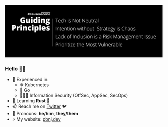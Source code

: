 <img src="https://github.com/pbnj/pbnj/raw/master/causeascene-guiding-principles-twitter-banner.png" />

### Hello 👋🏽

- 🔭 Experienced in:
  -  ☸️ Kubernetes
  -  🐹 Go
  - 👨🏽‍💻 Information Security (OffSec, AppSec, SecOps)
- 🌱 Learning **Rust** 🦀
- 📫 Reach me on [Twitter](https://twitter.com/petermbenjamin) 🐦 
- 🙂 Pronouns: **he/him**, **they/them**
- ⚡ My website: [pbnj.dev](https://pbnj.dev)
